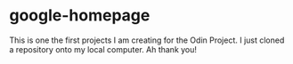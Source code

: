 # google-homepage

This is one the first projects I am creating for the Odin Project. I just cloned a repository onto my local computer. Ah thank you!
